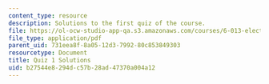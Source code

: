 ```yaml
---
content_type: resource
description: Solutions to the first quiz of the course.
file: https://ol-ocw-studio-app-qa.s3.amazonaws.com/courses/6-013-electromagnetics-and-applications-fall-2005/b27544e8294dc57b28ad47370a004a12_q1_solution.pdf
file_type: application/pdf
parent_uid: 731eea8f-8a05-12d3-7992-80c853849303
resourcetype: Document
title: Quiz 1 Solutions
uid: b27544e8-294d-c57b-28ad-47370a004a12
---
```

